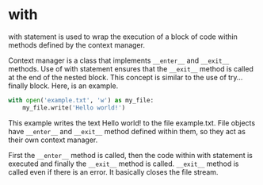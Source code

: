 # with
with statement is used to wrap the execution of a block of code within methods defined by the context manager.

Context manager is a class that implements `__enter__` and `__exit__` methods. Use of with statement ensures that the `__exit__` method is called at the end of the nested block. This concept is similar to the use of try…finally block. Here, is an example.
```python
with open('example.txt', 'w') as my_file:
    my_file.write('Hello world!')
```
This example writes the text Hello world! to the file example.txt. File objects have `__enter__` and `__exit__` method defined within them, so they act as their own context manager.

First the `__enter__` method is called, then the code within with statement is executed and finally the `__exit__` method is called. `__exit__` method is called even if there is an error. It basically closes the file stream.